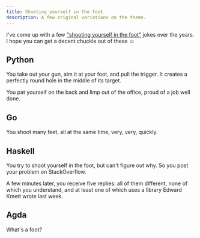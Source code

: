 ```yaml
---
title: Shooting yourself in the foot
description: A few original variations on the theme.
---
```


I've come up with a few ["shooting yourself in the foot"][m5p] jokes over the years. I hope you can get a decent chuckle out of these ☺

[m5p]: http://m5p.com/~pravn/foot.html


Python
------

You take out your gun, aim it at your foot, and pull the trigger. It creates a perfectly round hole in the middle of its target.

You pat yourself on the back and limp out of the office, proud of a job well done.


Go
--

You shoot many feet, all at the same time, very, very, quickly.


Haskell
-------

You try to shoot yourself in the foot, but can't figure out why. So you post your problem on StackOverflow.

A few minutes later, you receive five replies: all of them different, none of which you understand, and at least one of which uses a library Edward Kmett wrote last week.


Agda
----

What's a foot?
